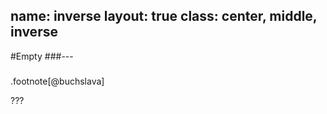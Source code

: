 name: inverse
layout: true
class: center, middle, inverse
---
#Empty
###---
###
.footnote[@buchslava]

???

